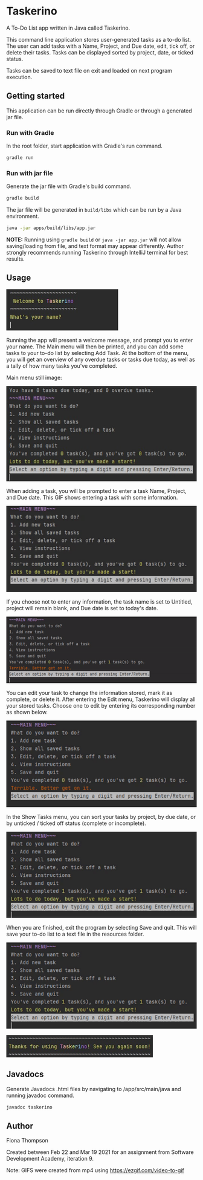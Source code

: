 # Taskerino
A To-Do List app written in Java called Taskerino.

This command line application stores user-generated tasks as a to-do list. The user can add tasks with a Name, Project, 
and Due date, edit, tick off, or delete their tasks. Tasks can be displayed sorted by project, date, or ticked status.

Tasks can be saved to text file on exit and loaded on next program execution.


## Getting started
This application can be run directly through Gradle or through a generated jar file.

### Run with Gradle
In the root folder, start application with Gradle's run command.

```bash
gradle run
```

### Run with jar file
Generate the jar file with Gradle's build command.
```bash
gradle build
```
The jar file will be generated in `build/libs` which can be run by a Java environment.


```bash
java -jar apps/build/libs/app.jar
```

**NOTE:** Running using `gradle build` or `java -jar app.jar` will not allow saving/loading from file, and text format 
may appear differently. Author strongly recommends running Taskerino through IntelliJ terminal for best results.

## Usage
![Welcome message](screens/taskerino_0.JPG)

Running the app will present a welcome message, and prompt you to enter your name. The Main menu will then be printed,
and you can add some tasks to your to-do list by selecting Add Task. At the bottom of the menu, you will get an overview 
of any overdue tasks or tasks due today, as well as a tally of how many tasks you've completed.

Main menu still image:

![Main menu screen](screens/taskerino_1.jpg)




When adding a task, you will be prompted to enter a task Name, Project, and Due date. This GIF shows entering a task 
with some information.

![Adding tasks](screens/addtask1fast.gif)

If you choose not to enter any information, the task name is set to Untitled, project will remain blank, and Due date 
is set to today's date.

![Adding tasks no info](screens/addtask2.gif)

You can edit your task to change the information stored, mark it as complete, or delete it. After entering the Edit 
menu, Taskerino will display all your stored tasks. Choose one to edit by entering its corresponding number as shown below.

![Editing tasks](screens/editing.gif)

In the Show Tasks menu, you can sort your tasks by project, by due date, or by unticked / ticked off status (complete 
or incomplete).

![Showing/Printing tasks](screens/showtasks.gif)

When you are finished, exit the program by selecting Save and quit. This will save your to-do list to a text file in 
the resources folder.

![Saving and exit](screens/savequit.gif)

![Thanks for using taskerino](screens/thanksbye.jpg)

## Javadocs

Generate Javadocs .html files by navigating to /app/src/main/java and running javadoc command.

```bash
javadoc taskerino
```

## Author
Fiona Thompson

Created between Feb 22 and Mar 19 2021 for an assignment from Software Development Academy, iteration 9.

Note: GIFS were created from mp4 using
https://ezgif.com/video-to-gif